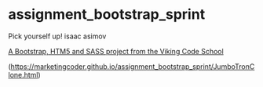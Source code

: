 assignment_bootstrap_sprint
===========================

Pick yourself up!
isaac asimov



[A Bootstrap, HTM5 and SASS project from the Viking Code School](http://www.vikingcodeschool.com)

(https://marketingcoder.github.io/assignment_bootstrap_sprint/JumboTronClone.html)
